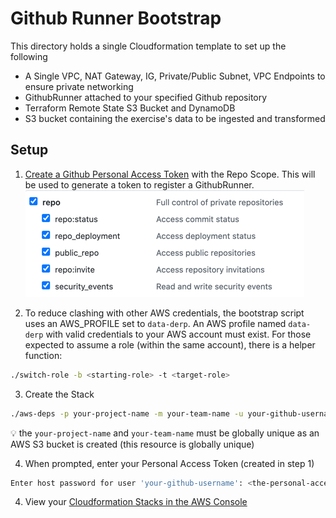 # Github Runner Bootstrap
This directory holds a single Cloudformation template to set up the following
* A Single VPC, NAT Gateway, IG, Private/Public Subnet, VPC Endpoints to ensure private networking
* GithubRunner attached to your specified Github repository 
* Terraform Remote State S3 Bucket and DynamoDB
* S3 bucket containing the exercise's data to be ingested and transformed

## Setup
1. [Create a Github Personal Access Token](https://docs.github.com/en/github/authenticating-to-github/creating-a-personal-access-token) with the Repo Scope. This will be used to generate a token to register a GithubRunner.
![github-repo-scope](./assets/github-repo-scope.png)
   
2. To reduce clashing with other AWS credentials, the bootstrap script uses an AWS_PROFILE set to `data-derp`. An AWS profile named `data-derp` with valid credentials to your AWS account must exist. For those expected to assume a role (within the same account), there is a helper function:
```bash
./switch-role -b <starting-role> -t <target-role>
```
   
3. Create the Stack
```bash
./aws-deps -p your-project-name -m your-team-name -u your-github-username
```
:bulb: the `your-project-name` and `your-team-name` must be globally unique as an AWS S3 bucket is created (this resource is globally unique)

4. When prompted, enter your Personal Access Token (created in step 1)
```bash
Enter host password for user 'your-github-username': <the-personal-access-token>
```

4. View your [Cloudformation Stacks in the AWS Console](https://eu-central-1.console.aws.amazon.com/cloudformation/home?region=eu-central-1#/stacks)

